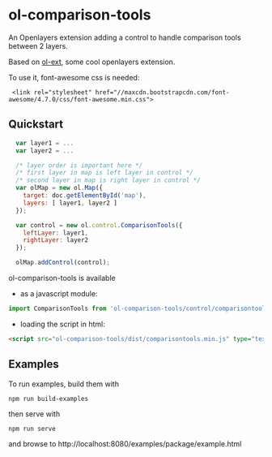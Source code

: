 # ol-comparison-tools
An Openlayers extension adding a control to handle comparison tools between 2 layers.

Based on [ol-ext](http://viglino.github.io/ol-ext/), some cool openlayers extension.


To use it, font-awesome css is needed:
```
 <link rel="stylesheet" href="//maxcdn.bootstrapcdn.com/font-awesome/4.7.0/css/font-awesome.min.css">
```

Quickstart
----------
```javascript
  var layer1 = ...
  var layer2 = ...

  /* layer order is important here */
  /* first layer in map is left layer in control */
  /* second layer in map is right layer in control */
  var olMap = new ol.Map({
    target: doc.getElementById('map'),
    layers: [ layer1, layer2 ]
  });

  var control = new ol.control.ComparisonTools({
    leftLayer: layer1,
    rightLayer: layer2
  });

  olMap.addControl(control);

```

ol-comparison-tools is available
- as a javascript module:
```javascript
import ComparisonTools from 'ol-comparison-tools/control/comparisontools';
```
- loading the script in html:
```html
<script src="ol-comparison-tools/dist/comparisontools.min.js" type="text/javascript"></script>
```

Examples
--------

To run examples, build them with
````
npm run build-examples
````
then serve with
````
npm run serve
````
and browse to http://localhost:8080/examples/package/example.html

